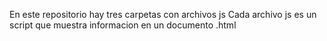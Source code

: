En este repositorio hay tres carpetas con archivos js
Cada archivo js es un script que muestra informacion en un documento .html
